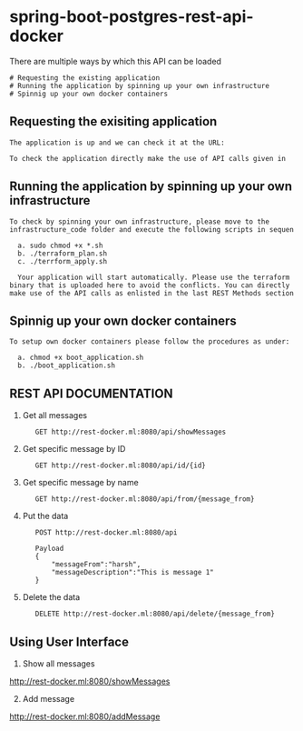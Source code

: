 # spring-boot-postgres-rest-api-docker

There are multiple ways by which this API can be loaded

    # Requesting the existing application
    # Running the application by spinning up your own infrastructure
    # Spinnig up your own docker containers
    
   ## Requesting the exisiting application
      
    The application is up and we can check it at the URL: 
    
    To check the application directly make the use of API calls given in
    
   ## Running the application by spinning up your own infrastructure
   
    To check by spinning your own infrastructure, please move to the infrastructure_code folder and execute the following scripts in sequen
    
      a. sudo chmod +x *.sh
      b. ./terraform_plan.sh
      c. ./terrform_apply.sh
       
      Your application will start automatically. Please use the terraform binary that is uploaded here to avoid the conflicts. You can directly make use of the API calls as enlisted in the last REST Methods section 
   ## Spinnig up your own docker containers
   
    To setup own docker containers please follow the procedures as under:
    
      a. chmod +x boot_application.sh
      b. ./boot_application.sh
      
  

  ## REST API DOCUMENTATION
  
  1. Get all messages
    
            GET http://rest-docker.ml:8080/api/showMessages
        
  2. Get specific message by ID
        
            GET http://rest-docker.ml:8080/api/id/{id}
        
  3. Get specific message by name
        
            GET http://rest-docker.ml:8080/api/from/{message_from}
  4. Put the data
  
            POST http://rest-docker.ml:8080/api
        
            Payload
            {
                "messageFrom":"harsh",
                "messageDescription":"This is message 1"
            }
    
  5. Delete the data
        
            DELETE http://rest-docker.ml:8080/api/delete/{message_from}
 
 
 ## Using User Interface    
   
   1. Show all messages
   
   http://rest-docker.ml:8080/showMessages
   
   2. Add message
   
   http://rest-docker.ml:8080/addMessage
   
 
